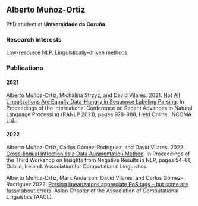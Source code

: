 ## Alberto Muñoz-Ortiz

PhD student at **Universidade da Coruña**.

### Research interests
Low-resource NLP. Linguistically-driven methods.

### Publications
#### 2021
Alberto Muñoz-Ortiz, Michalina Strzyz, and David Vilares. 2021. [Not All Linealizations Are Equally Data-Hungry in Sequence Labeling Parsing](https://aclanthology.org/2021.ranlp-1.111/). In Proceedings of the International Conference on Recent Advances in Natural Language Processing (RANLP 2021), pages 978–988, Held Online. INCOMA Ltd..

#### 2022
Alberto Muñoz-Ortiz, Carlos Gómez-Rodríguez, and David Vilares. 2022. [Cross-lingual Inflection as a Data Augmentation Method](https://aclanthology.org/2022.insights-1.7/). In Proceedings of the Third Workshop on Insights from Negative Results in NLP, pages 54–61, Dublin, Ireland. Association for Computational Linguistics.

Alberto Muñoz-Ortiz, Mark Anderson,  David Vilares, and Carlos Gómez-Rodríguez 2022. [Parsing linearizatons appreciate PoS tags – but some are fussy about errors](https://arxiv.org/abs/2210.15219). Asian Chapter of the Association of Computational Linguistics (AACL).
